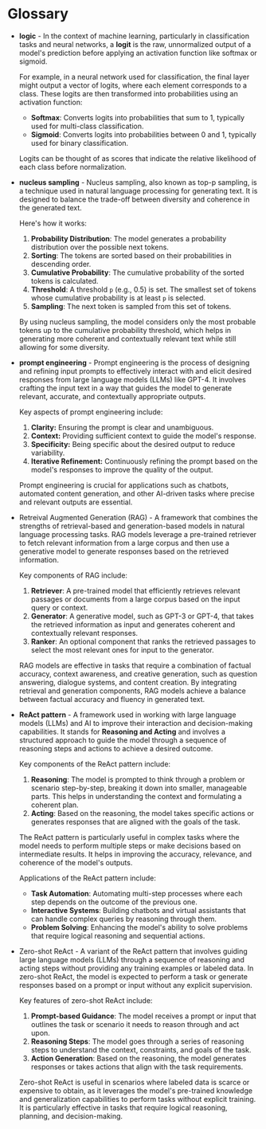 # Glossary

- **logic** - In the context of machine learning, particularly in classification tasks and neural networks, a **logit** is the raw, unnormalized output of a model's prediction before applying an activation function like softmax or sigmoid. 

    For example, in a neural network used for classification, the final layer might output a vector of logits, where each element corresponds to a class. These logits are then transformed into probabilities using an activation function:

    - **Softmax**: Converts logits into probabilities that sum to 1, typically used for multi-class classification.
    - **Sigmoid**: Converts logits into probabilities between 0 and 1, typically used for binary classification.

    Logits can be thought of as scores that indicate the relative likelihood of each class before normalization.

- **nucleus sampling** - Nucleus sampling, also known as top-p sampling, is a technique used in natural language processing for generating text. It is designed to balance the trade-off between diversity and coherence in the generated text.

    Here's how it works:
    1. **Probability Distribution**: The model generates a probability distribution over the possible next tokens.
    2. **Sorting**: The tokens are sorted based on their probabilities in descending order.
    3. **Cumulative Probability**: The cumulative probability of the sorted tokens is calculated.
    4. **Threshold**: A threshold `p` (e.g., 0.5) is set. The smallest set of tokens whose cumulative probability is at least `p` is selected.
    5. **Sampling**: The next token is sampled from this set of tokens.

    By using nucleus sampling, the model considers only the most probable tokens up to the cumulative probability threshold, which helps in generating more coherent and contextually relevant text while still allowing for some diversity.

- **prompt engineering** - Prompt engineering is the process of designing and refining input prompts to effectively interact with and elicit desired responses from large language models (LLMs) like GPT-4. It involves crafting the input text in a way that guides the model to generate relevant, accurate, and contextually appropriate outputs.

    Key aspects of prompt engineering include:

    1. **Clarity:** Ensuring the prompt is clear and unambiguous.
    1. **Context:** Providing sufficient context to guide the model's response.
    1. **Specificity:** Being specific about the desired output to reduce variability.
    1. **Iterative Refinement:** Continuously refining the prompt based on the model's responses to improve the quality of the output.
    
    Prompt engineering is crucial for applications such as chatbots, automated content generation, and other AI-driven tasks where precise and relevant outputs are essential.

- Retreival Augmented Generation (RAG) - A framework that combines the strengths of retrieval-based and generation-based models in natural language processing tasks. RAG models leverage a pre-trained retriever to fetch relevant information from a large corpus and then use a generative model to generate responses based on the retrieved information.

    Key components of RAG include:
    1. **Retriever**: A pre-trained model that efficiently retrieves relevant passages or documents from a large corpus based on the input query or context.
    2. **Generator**: A generative model, such as GPT-3 or GPT-4, that takes the retrieved information as input and generates coherent and contextually relevant responses.
    3. **Ranker**: An optional component that ranks the retrieved passages to select the most relevant ones for input to the generator.

    RAG models are effective in tasks that require a combination of factual accuracy, context awareness, and creative generation, such as question answering, dialogue systems, and content creation. By integrating retrieval and generation components, RAG models achieve a balance between factual accuracy and fluency in generated text.

- **ReAct pattern** - A framework used in working with large language models (LLMs) and AI to improve their interaction and decision-making capabilities. It stands for **Reasoning and Acting** and involves a structured approach to guide the model through a sequence of reasoning steps and actions to achieve a desired outcome.

    Key components of the ReAct pattern include:
    1. **Reasoning**: The model is prompted to think through a problem or scenario step-by-step, breaking it down into smaller, manageable parts. This helps in understanding the context and formulating a coherent plan.
    2. **Acting**: Based on the reasoning, the model takes specific actions or generates responses that are aligned with the goals of the task.

    The ReAct pattern is particularly useful in complex tasks where the model needs to perform multiple steps or make decisions based on intermediate results. It helps in improving the accuracy, relevance, and coherence of the model's outputs.

    Applications of the ReAct pattern include:
    - **Task Automation**: Automating multi-step processes where each step depends on the outcome of the previous one.
    - **Interactive Systems**: Building chatbots and virtual assistants that can handle complex queries by reasoning through them.
    - **Problem Solving**: Enhancing the model's ability to solve problems that require logical reasoning and sequential actions.

- Zero-shot ReAct - A variant of the ReAct pattern that involves guiding large language models (LLMs) through a sequence of reasoning and acting steps without providing any training examples or labeled data. In zero-shot ReAct, the model is expected to perform a task or generate responses based on a prompt or input without any explicit supervision.

    Key features of zero-shot ReAct include:
    1. **Prompt-based Guidance**: The model receives a prompt or input that outlines the task or scenario it needs to reason through and act upon.
    2. **Reasoning Steps**: The model goes through a series of reasoning steps to understand the context, constraints, and goals of the task.
    3. **Action Generation**: Based on the reasoning, the model generates responses or takes actions that align with the task requirements.

    Zero-shot ReAct is useful in scenarios where labeled data is scarce or expensive to obtain, as it leverages the model's pre-trained knowledge and generalization capabilities to perform tasks without explicit training. It is particularly effective in tasks that require logical reasoning, planning, and decision-making.

